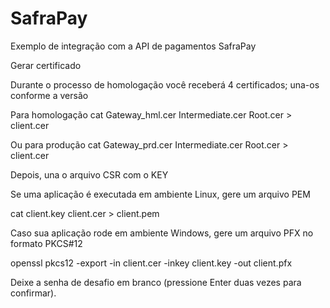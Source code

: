 # SafraPay
Exemplo de integração com a API de pagamentos SafraPay

Gerar certificado

Durante o processo de homologação você receberá 4 certificados; 
una-os conforme a versão

Para homologação
cat Gateway_hml.cer Intermediate.cer Root.cer > client.cer

Ou para produção
cat Gateway_prd.cer Intermediate.cer Root.cer > client.cer


Depois, una o arquivo CSR com o KEY

Se uma aplicação é executada em ambiente Linux, gere um arquivo PEM

cat client.key client.cer > client.pem

Caso sua aplicação rode em ambiente Windows, gere um arquivo PFX
no formato PKCS#12

openssl pkcs12 -export -in client.cer -inkey client.key -out client.pfx

Deixe a senha de desafio em branco (pressione Enter duas vezes para confirmar).

